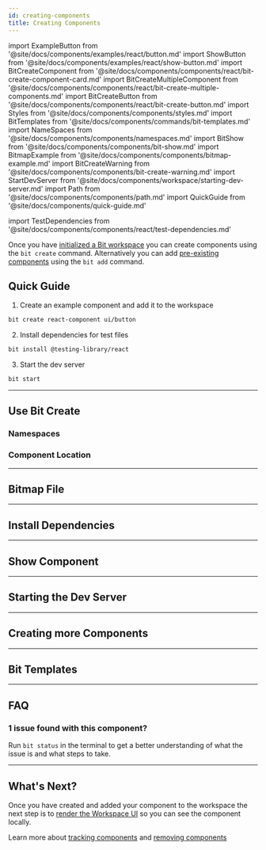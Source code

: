 ```yaml
---
id: creating-components
title: Creating Components
---
```


import ExampleButton from '@site/docs/components/examples/react/button.md'
import ShowButton from '@site/docs/components/examples/react/show-button.md'
import BitCreateComponent from '@site/docs/components/components/react/bit-create-component-card.md'
import BitCreateMultipleComponent from '@site/docs/components/components/react/bit-create-multiple-components.md'
import BitCreateButton from '@site/docs/components/components/react/bit-create-button.md'
import Styles from '@site/docs/components/components/styles.md'
import BitTemplates from '@site/docs/components/commands/bit-templates.md'
import NameSpaces from '@site/docs/components/components/namespaces.md'
import BitShow from '@site/docs/components/components/bit-show.md'
import BitmapExample from '@site/docs/components/components/bitmap-example.md'
import BitCreateWarning from '@site/docs/components/components/bit-create-warning.md'
import StartDevServer from '@site/docs/components/workspace/starting-dev-server.md'
import Path from '@site/docs/components/components/path.md'
import QuickGuide from '@site/docs/components/quick-guide.md'

import TestDependencies from '@site/docs/components/components/react/test-dependencies.md'

Once you have [initialized a Bit workspace](/getting-started/initializing-workspace) you can create components using the `bit create` command. Alternatively you can add [pre-existing components](/reference/pre-existing-components) using the `bit add` command.

## Quick Guide

<QuickGuide />

1. Create an example component and add it to the workspace

```bash
bit create react-component ui/button
```

2. Install dependencies for test files

```bash
bit install @testing-library/react
```

3. Start the dev server

```bash
bit start
```

---

## Use Bit Create

<BitCreateButton />

### Namespaces

<NameSpaces />

### Component Location

<Path />

<!-- ### Created Files

The following files will have been created for you:

<ExampleButton />

<Styles /> -->

---

## Bitmap File

<BitmapExample />

---

## Install Dependencies

<TestDependencies />

---

## Show Component

<BitShow />

<ShowButton />

---

## Starting the Dev Server

<StartDevServer />

---

## Creating more Components

<BitCreateComponent />

<BitCreateMultipleComponent />

<BitCreateWarning />

---

## Bit Templates

<BitTemplates />

---

## FAQ

### 1 issue found with this component?

Run `bit status` in the terminal to get a better understanding of what the issue is and what steps to take.

---

## What's Next?

Once you have created and added your component to the workspace the next step is to [render the Workspace UI](workspace-ui) so you can see the component locally.

Learn more about [tracking components](/building-with-bit/tracking-components) and [removing components](/building-with-bit/removing-components)
